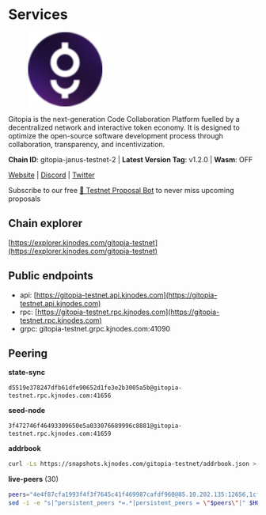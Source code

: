 # Services

<figure><img src="https://raw.githubusercontent.com/kj89/cosmos-images/main/logos/gitopia.png" width="150" alt=""><figcaption></figcaption></figure>

Gitopia is the next-generation Code Collaboration Platform fuelled by  a decentralized network and interactive token economy. It is designed  to optimize the open-source software development process through  collaboration, transparency, and incentivization.

**Chain ID**: gitopia-janus-testnet-2 | **Latest Version Tag**: v1.2.0 | **Wasm**: OFF

[Website](https://gitopia.com/) | [Discord](https://discord.gg/hFTXCGNYDZ) | [Twitter](https://twitter.com/gitopiaDAO)



Subscribe to our free [🤖 Testnet Proposal Bot](https://t.me/kjnodes_testnet_proposal_bot) to never miss upcoming proposals


## Chain explorer
[https://explorer.kjnodes.com/gitopia-testnet](https://explorer.kjnodes.com/gitopia-testnet)

## Public endpoints

* api: [https://gitopia-testnet.api.kjnodes.com](https://gitopia-testnet.api.kjnodes.com)
* rpc: [https://gitopia-testnet.rpc.kjnodes.com](https://gitopia-testnet.rpc.kjnodes.com)
* grpc: gitopia-testnet.grpc.kjnodes.com:41090

## Peering

**state-sync**

```text
d5519e378247dfb61dfe90652d1fe3e2b3005a5b@gitopia-testnet.rpc.kjnodes.com:41656
```

**seed-node**

```text
3f472746f46493309650e5a033076689996c8881@gitopia-testnet.rpc.kjnodes.com:41659
```

**addrbook**
```bash
curl -Ls https://snapshots.kjnodes.com/gitopia-testnet/addrbook.json > $HOME/.gitopia/config/addrbook.json
```

**live-peers** (30)
```bash
peers="4e4f87cfa1993f4f3f7645c41f469987cafdf960@85.10.202.135:12656,1cf3826ccd9a24caa549cbea061446716858133e@154.26.130.95:36656,3e5ba61e8481c6c71d3f2cc022dd6671ed7cacf8@65.21.170.3:41656,95203479677e2ab00b1fb0bc1359294d4612e684@85.239.231.0:26656,d5519e378247dfb61dfe90652d1fe3e2b3005a5b@65.109.68.190:41656,7e0acc9368640587d09fe0b2ef9cba3549b0ba44@65.108.9.164:20556,0c31077af45cb4f0424e58c91b0a917c36a90fd9@65.108.195.235:16656,b745e0c6a1e0c7ec248ec274cfd038ed4bc4c2cf@65.21.134.202:26356,9bb344d83fc1fafc4bce6b8e4a95b82f37ac4f31@82.208.20.136:26656,5c2a752c9b1952dbed075c56c600c3a79b58c395@195.3.220.140:27036,399d4e19186577b04c23296c4f7ecc53e61080cb@34.143.189.236:26656,9c265cb98c21d6748822ca2bed0accacdd8449db@38.242.205.25:26656,2236a75a7557d8633d06ac6f036c1b47c1fd1598@149.102.158.166:41656,eaa9978430e55663346eb61312cd5ecc21448b25@38.242.139.153:656,46dbff2358dddd99acc26c2d2ee5f204ccc347c7@217.76.61.242:26656,deca8c5aed2d1e617789d80927394a1d4d1c7360@149.102.146.123:26656,1f0f03a1c845e810e5cfeb0d960639c637d049fe@154.26.131.130:36656,820024c34989e7605d9367847e1fc2d01ad763bd@65.109.92.235:30656,03073657e8bc5bcf71e7fd8df281ab8dcbc8821a@45.151.122.130:656,63381c5528ed8ca93f9ba31008a9630d21b29a97@142.132.152.46:46656,9912d5c8d59b7736b0702b18aeb386efe7e46f3f@164.68.111.239:656,8bec864d68a2542233ba37ac94c723fdf0b8e175@45.151.122.136:656,f2bca9113807369ff96cfed3639bc6d65467e76d@149.102.159.81:26656,ee812a11525cf7e2de4bd63e66aed8b8de337902@38.242.235.199:41656,082e95b5d5351e68dcfb24dff802f9064cfd5a4c@65.109.92.241:51056,6ea375302fdd319ef64e013f469e286faf739da8@213.239.207.165:20086,f0b8227e40f25eaec0e25b9e91ca199d2d9a1ecb@167.86.94.177:656,4cd60a4dd4211d38d948a86a614f1fd8d3d274eb@75.119.153.139:656,8f5935761a8bc93c7eaf9fc8bb29b4b184269447@46.8.210.144:26656,7da6c90fe420bca73b5274884236134acf49d565@35.168.32.254:26656"
sed -i -e "s|^persistent_peers *=.*|persistent_peers = \"$peers\"|" $HOME/.gitopia/config/config.toml
```

